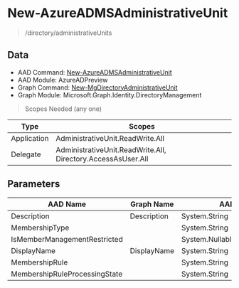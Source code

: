 # New-AzureADMSAdministrativeUnit

> /directory/administrativeUnits

## Data

+ AAD Command: [New-AzureADMSAdministrativeUnit](https://docs.microsoft.com/en-us/powershell/module/AzureADPreview/New-AzureADMSAdministrativeUnit)
+ AAD Module: AzureADPreview
+ Graph Command: [New-MgDirectoryAdministrativeUnit](https://docs.microsoft.com/en-us/powershell/module/Microsoft.Graph.Identity.DirectoryManagement/New-MgDirectoryAdministrativeUnit)
+ Graph Module: Microsoft.Graph.Identity.DirectoryManagement

> Scopes Needed (any one)

|Type|Scopes|
|---|---|
|Application|AdministrativeUnit.ReadWrite.All|
|Delegate|AdministrativeUnit.ReadWrite.All, Directory.AccessAsUser.All|

## Parameters

|AAD Name|Graph Name|AAD Type|Graph Type|Infos|
|---|---|---|---|---|
|Description|Description|System.String|System.String||
|MembershipType||System.String|||
|IsMemberManagementRestricted||System.Nullable/System.Boolean|||
|DisplayName|DisplayName|System.String|System.String||
|MembershipRule||System.String|||
|MembershipRuleProcessingState||System.String|||

